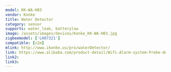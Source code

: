```yaml
---
model: KK-WA-H03
vendor: Konke
title: Water Detector
category: sensor
supports: water_leak, batterylow
image: /assets/images/devices/Konke_KK-WA-H03.jpg
zigbeemodel: ['LH07321']
compatible: [z2m]
mlink: http://www.ikonke.us/pro/waterDetector/
link: https://www.alibaba.com/product-detail/Wifi-Alarm-system-Probe-detector-water_62308644583.html
link2: 
link3: 
---
```

